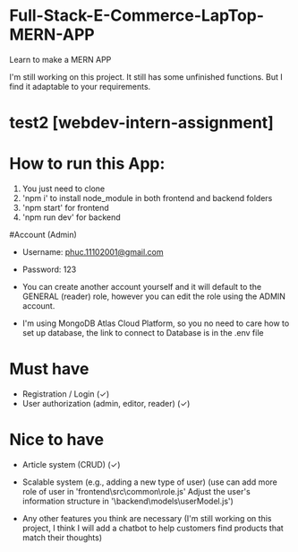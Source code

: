 # Full-Stack-E-Commerce-LapTop-MERN-APP
 Learn to make a MERN APP
 
I'm still working on this project. It still has some unfinished functions. But I find it adaptable to your requirements.

# test2 [webdev-intern-assignment]

# How to run this App:
1. You just need to clone
2. 'npm i' to install node_module in both frontend and backend folders
3. 'npm start' for frontend
4. 'npm run dev' for backend


#Account (Admin)
- Username: phuc.11102001@gmail.com 
- Password: 123 

- You can create another account yourself and it will default to the GENERAL (reader) role, however you can edit the role using the ADMIN account.
- I'm using MongoDB Atlas Cloud Platform, so you no need to care how to set up database, the link to connect to Database is in the .env file


# Must have
- Registration / Login (✓)
- User authorization (admin, editor, reader) (✓)
# Nice to have
- Article system (CRUD) (✓)
  
- Scalable system (e.g., adding a new type of user) (use can add more role of user in 'frontend\src\common\role.js'  Adjust the user's information structure in '\backend\models\userModel.js')
  
- Any other features you think are necessary (I'm still working on this project, I think I will add a chatbot to help customers find products that match their thoughts)
